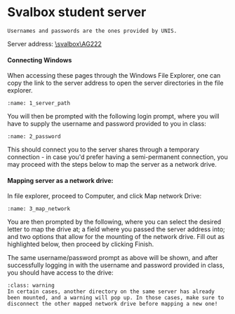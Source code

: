 # Svalbox student server

```{note}
Usernames and passwords are the ones provided by UNIS.
```

Server address: [\\svalbox\AG222](\\svalbox\AG222)

#### Connecting Windows
When accessing these pages through the Windows File Explorer, one can copy the link to the server address to open the server directories in the file explorer.

```{figure} assets/1_server_path.png
:name: 1_server_path

```


You will then be prompted with the following login prompt, where you will have to supply the username and password provided to you in class:
```{figure} assets/2_password.png
:name: 2_password

```

This should connect you to the server shares through a temporary connection - in case you'd prefer having a semi-permanent connection, you may proceed with the steps below to map the server as a network drive.

#### Mapping server as a network drive:
In file explorer, proceed to Computer, and click Map network Drive:

```{figure} assets/3_map_network.png
:name: 3_map_network

```

You are then prompted by the following, where you can select the desired letter to map the drive at; a field where you passed the server address into; and two options that allow for the mounting of the network drive. Fill out as highlighted below, then proceed by clicking Finish.


The same username/password prompt as above will be shown, and after successfully logging in with the username and password provided in class, you should have access to the drive:


```{admonition} Support
:class: warning
In certain cases, another directory on the same server has already been mounted, and a warning will pop up. In those cases, make sure to disconnect the other mapped network drive before mapping a new one!
```